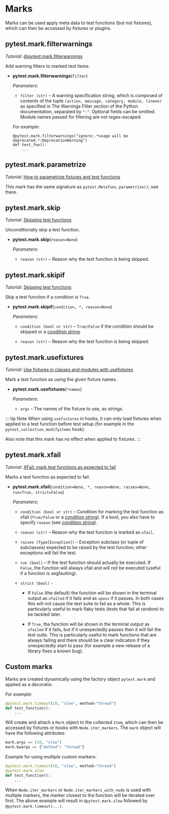 # Marks

Marks can be used apply meta data to test functions (but not fixtures), which can then be accessed by fixtures or plugins.

## pytest.mark.filterwarnings

*Tutorial*: [@pytest.mark.filterwarnings](/python/pytest/how_to_guides/warning#pytest-mark-filterwarnings)

Add warning filters to marked test items.

- **pytest.mark.filterwarnings**(`filter`)

    *Parameters*:

    - `filter (str)` – A warning specification string, which is composed of contents of the tuple `(action, message, category, module, lineno)` as specified in The Warnings Filter section of the Python documentation, separated by `":"`. Optional fields can be omitted. Module names passed for filtering are not regex-escaped.

    *For example*:

    ```shell
    @pytest.mark.filterwarnings("ignore:.*usage will be deprecated.*:DeprecationWarning")
    def test_foo():
        ...
    ```

## pytest.mark.parametrize

*Tutorial*: [How to parametrize fixtures and test functions](/python/pytest/how_to_guides/params_fixture#how-to-parametrize-fixtures-and-test-functions)

This mark has the same signature as `pytest.Metafunc.parametrize()`; see there.

## pytest.mark.skip

*Tutorial*: [Skipping test functions](/python/pytest/how_to_guides/skip_xfail#skipping-test-functions)

Unconditionally skip a test function.

- **pytest.mark.skip**(`reason=None`)

    *Parameters*:

    - `reason (str)` – Reason why the test function is being skipped.

## pytest.mark.skipif

*Tutorial*: [Skipping test functions](/python/pytest/how_to_guides/skip_xfail#skipping-test-functions)

Skip a test function if a condition is `True`.

- **pytest.mark.skipif**(`condition, *, reason=None`)

    *Parameters*:

    - `condition (bool or str)` – `True/False` if the condition should be skipped or a [condition string](/python/pytest/further_topics/historical_note#conditions-as-strings-instead-of-booleans).

    - `reason (str)` – Reason why the test function is being skipped.

## pytest.mark.usefixtures

*Tutorial*: [Use fixtures in classes and modules with usefixtures](/python/pytest/how_to_guides/fixture#use-fixtures-in-classes-and-modules-with-usefixtures)

Mark a test function as using the given fixture names.

- **pytest.mark.usefixtures**(`*names`)

    *Parameters*:

    - `args` – The names of the fixture to use, as strings.

::: tip Note
When using `usefixtures` in hooks, it can only load fixtures when applied to a test function before test setup (for example in the `pytest_collection_modifyitems` hook).

Also note that this mark has no effect when applied to fixtures.
:::

## pytest.mark.xfail

*Tutorial*: [XFail: mark test functions as expected to fail](/python/pytest/how_to_guides/skip_xfail#xfail-mark-test-functions-as-expected-to-fail)

Marks a test function as expected to fail.

- **pytest.mark.xfail**(`condition=None, *, reason=None, raises=None, run=True, strict=False`)

    *Parameters*:

    - `condition (bool or str)` – Condition for marking the test function as xfail (`True/False` or a [condition string](/python/pytest/further_topics/historical_note#conditions-as-strings-instead-of-booleans)). If a bool, you also have to specify `reason` (see [condition string](/python/pytest/further_topics/historical_note#conditions-as-strings-instead-of-booleans)).

    - `reason (str)` – Reason why the test function is marked as `xfail`.

    - `raises (Type[Exception])` – Exception subclass (or tuple of subclasses) expected to be raised by the test function; other exceptions will fail the test.

    - `run (bool)` – If the test function should actually be executed. If `False`, the function will always xfail and will not be executed (useful if a function is segfaulting).

    - `strict (bool)` -  

        - If `False` (the default) the function will be shown in the terminal output as `xfailed` if it fails and as `xpass` if it passes. In both cases this will not cause the test suite to fail as a whole. This is particularly useful to mark flaky tests (tests that fail at random) to be tackled later.

        - If `True`, the function will be shown in the terminal output as `xfailed` if it fails, but if it unexpectedly passes then it will fail the test suite. This is particularly useful to mark functions that are always failing and there should be a clear indication if they unexpectedly start to pass (for example a new release of a library fixes a known bug).

## Custom marks

Marks are created dynamically using the factory object `pytest.mark` and applied as a decorator.

*For example*:

```python
@pytest.mark.timeout(10, "slow", method="thread")
def test_function():
    ...
```

Will create and attach a `Mark` object to the collected `Item`, which can then be accessed by fixtures or hooks with `Node.iter_markers`. The `mark` object will have the following attributes:

```python
mark.args == (10, "slow")
mark.kwargs == {"method": "thread"}
```

Example for using multiple custom markers:

```python
@pytest.mark.timeout(10, "slow", method="thread")
@pytest.mark.slow
def test_function():
    ...
```

When `Node.iter_markers` or `Node.iter_markers_with_node` is used with multiple markers, the marker closest to the function will be iterated over first. The above example will result in `@pytest.mark.slow` followed by `@pytest.mark.timeout(...)`.
